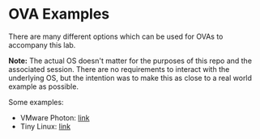 # OVA Examples

There are many different options which can be used for OVAs to accompany this lab. 

**Note:** The actual OS doesn't matter for the purposes of this repo and the associated session. There are no requirements to interact with the underlying OS, but the intention was to make this as close to a real world example as possible.

Some examples: 
- VMware Photon: [link](https://github.com/vmware/photon/wiki/Downloading-Photon-OS)
- Tiny Linux: [link](http://tinycorelinux.net/)
